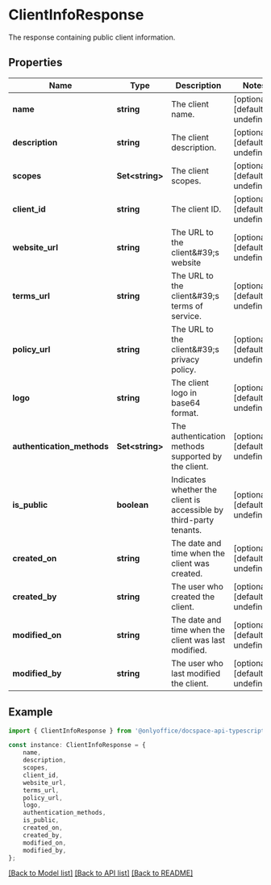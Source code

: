 # ClientInfoResponse

The response containing public client information.

## Properties

Name | Type | Description | Notes
------------ | ------------- | ------------- | -------------
**name** | **string** | The client name. | [optional] [default to undefined]
**description** | **string** | The client description. | [optional] [default to undefined]
**scopes** | **Set&lt;string&gt;** | The client scopes. | [optional] [default to undefined]
**client_id** | **string** | The client ID. | [optional] [default to undefined]
**website_url** | **string** | The URL to the client\&#39;s website | [optional] [default to undefined]
**terms_url** | **string** | The URL to the client\&#39;s terms of service. | [optional] [default to undefined]
**policy_url** | **string** | The URL to the client\&#39;s privacy policy. | [optional] [default to undefined]
**logo** | **string** | The client logo in base64 format. | [optional] [default to undefined]
**authentication_methods** | **Set&lt;string&gt;** | The authentication methods supported by the client. | [optional] [default to undefined]
**is_public** | **boolean** | Indicates whether the client is accessible by third-party tenants. | [optional] [default to undefined]
**created_on** | **string** | The date and time when the client was created. | [optional] [default to undefined]
**created_by** | **string** | The user who created the client. | [optional] [default to undefined]
**modified_on** | **string** | The date and time when the client was last modified. | [optional] [default to undefined]
**modified_by** | **string** | The user who last modified the client. | [optional] [default to undefined]

## Example

```typescript
import { ClientInfoResponse } from '@onlyoffice/docspace-api-typescript';

const instance: ClientInfoResponse = {
    name,
    description,
    scopes,
    client_id,
    website_url,
    terms_url,
    policy_url,
    logo,
    authentication_methods,
    is_public,
    created_on,
    created_by,
    modified_on,
    modified_by,
};
```

[[Back to Model list]](../README.md#documentation-for-models) [[Back to API list]](../README.md#documentation-for-api-endpoints) [[Back to README]](../README.md)
